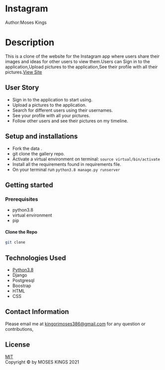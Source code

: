 # Instagram

Author:Moses Kings
  
# Description  

This is a clone of the website for the Instagram app where users share their  images and ideas for other users to view them.Users can Sign in to the application,Upload pictures to the application,See their profile with all their pictures.[View Site]()


## User Story  
  
* Sign in to the application to start using.  
* Upload a pictures to the application. 
* Search for different users using their usernames.  
* See your profile with all your pictures.  
* Follow other users and see their pictures on my timeline.  

  
## Setup and installations
* Fork the data .
* git clone the gallery repo.
* Activate a virtual environment on terminal: `source virtual/bin/activate`
* Install all the requirements found in requirements file.
* On your terminal run `python3.8 manage.py runserver`



## Getting started

### Prerequisites
* python3.8
* virtual environment
* pip

#### Clone the Repo 
```bash
git clone 
```
        
## Technologies Used

* [Python3.8](https://docs.python.org/3/)
* Django 
* Postgresql 
* Boostrap
* HTML
* CSS

## Contact Information   
Please email me at kingorimoses386@gmail.com for any question or contributions,
  
## License 

[MIT](LICENSE.md)  <br>
Copyright © by MOSES KINGS 2021
